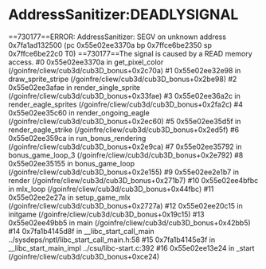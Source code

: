 AddressSanitizer:DEADLYSIGNAL
=================================================================
==730177==ERROR: AddressSanitizer: SEGV on unknown address 0x7fa1ad132500 (pc 0x55e02ee3370a bp 0x7ffce6be2350 sp 0x7ffce6be22c0 T0)
==730177==The signal is caused by a READ memory access.
    #0 0x55e02ee3370a in get_pixel_color (/goinfre/cliew/cub3d/cub3D_bonus+0x2c70a)
    #1 0x55e02ee32e98 in draw_sprite_stripe (/goinfre/cliew/cub3d/cub3D_bonus+0x2be98)
    #2 0x55e02ee3afae in render_single_sprite (/goinfre/cliew/cub3d/cub3D_bonus+0x33fae)
    #3 0x55e02ee36a2c in render_eagle_sprites (/goinfre/cliew/cub3d/cub3D_bonus+0x2fa2c)
    #4 0x55e02ee35c60 in render_ongoing_eagle (/goinfre/cliew/cub3d/cub3D_bonus+0x2ec60)
    #5 0x55e02ee35d5f in render_eagle_strike (/goinfre/cliew/cub3d/cub3D_bonus+0x2ed5f)
    #6 0x55e02ee359ca in run_bonus_rendering (/goinfre/cliew/cub3d/cub3D_bonus+0x2e9ca)
    #7 0x55e02ee35792 in bonus_game_loop_3 (/goinfre/cliew/cub3d/cub3D_bonus+0x2e792)
    #8 0x55e02ee35155 in bonus_game_loop (/goinfre/cliew/cub3d/cub3D_bonus+0x2e155)
    #9 0x55e02ee2e1b7 in render (/goinfre/cliew/cub3d/cub3D_bonus+0x271b7)
    #10 0x55e02ee4bfbc in mlx_loop (/goinfre/cliew/cub3d/cub3D_bonus+0x44fbc)
    #11 0x55e02ee2e27a in setup_game_mlx (/goinfre/cliew/cub3d/cub3D_bonus+0x2727a)
    #12 0x55e02ee20c15 in initgame (/goinfre/cliew/cub3d/cub3D_bonus+0x19c15)
    #13 0x55e02ee49bb5 in main (/goinfre/cliew/cub3d/cub3D_bonus+0x42bb5)
    #14 0x7fa1b4145d8f in __libc_start_call_main ../sysdeps/nptl/libc_start_call_main.h:58
    #15 0x7fa1b4145e3f in __libc_start_main_impl ../csu/libc-start.c:392
    #16 0x55e02ee13e24 in _start (/goinfre/cliew/cub3d/cub3D_bonus+0xce24)
